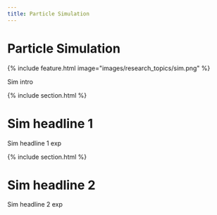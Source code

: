 ```yaml
---
title: Particle Simulation
---
```


# <i class="fas sim"></i>Particle Simulation

{%
  include feature.html
  image="images/research_topics/sim.png"
%}


Sim intro


{% include section.html %}

# Sim headline 1


Sim headline 1 exp

{% include section.html %}

# Sim headline 2

Sim headline 2 exp
